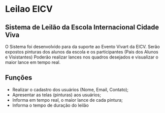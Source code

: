 # Leilao EICV

## Sistema de Leilão da Escola Internacional Cidade Viva


 O Sistema foi desenvolvido para da suporte ao Evento Vivart da EICV.
 Serão expostos pinturas dos alunos da escola e os participantes (Pais dos Alunos e Visistantes)
 Poderão realizar lances nos quadros desejados e visualizar o maior lance em tempo real.
 
 
 ## Funções
  - Realizar o cadastro dos usuários (Nome, Email, Contato);
  - Apresentar as telas (pinturas) aos usuários;
  - Informa em tempo real, o maior lance de cada pintura;
  - Informa o tempo de duração do leilão

